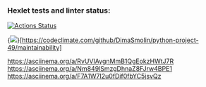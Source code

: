 ### Hexlet tests and linter status:
[![Actions Status](https://github.com/DimaSmolin/python-project-49/workflows/hexlet-check/badge.svg)](https://github.com/DimaSmolin/python-project-49/actions)

{<img src="https://api.codeclimate.com/v1/badges/3bb21686e36efce0a13f/maintainability" />}[https://codeclimate.com/github/DimaSmolin/python-project-49/maintainability]

https://asciinema.org/a/RvUVIAygnMmB1QgEokzHWtJ7R
https://asciinema.org/a/Nm849lSmzgDhnaZ8FJrw4BPE1
https://asciinema.org/a/F7A1W7I2u0fDif0fbYC5jsvQz
